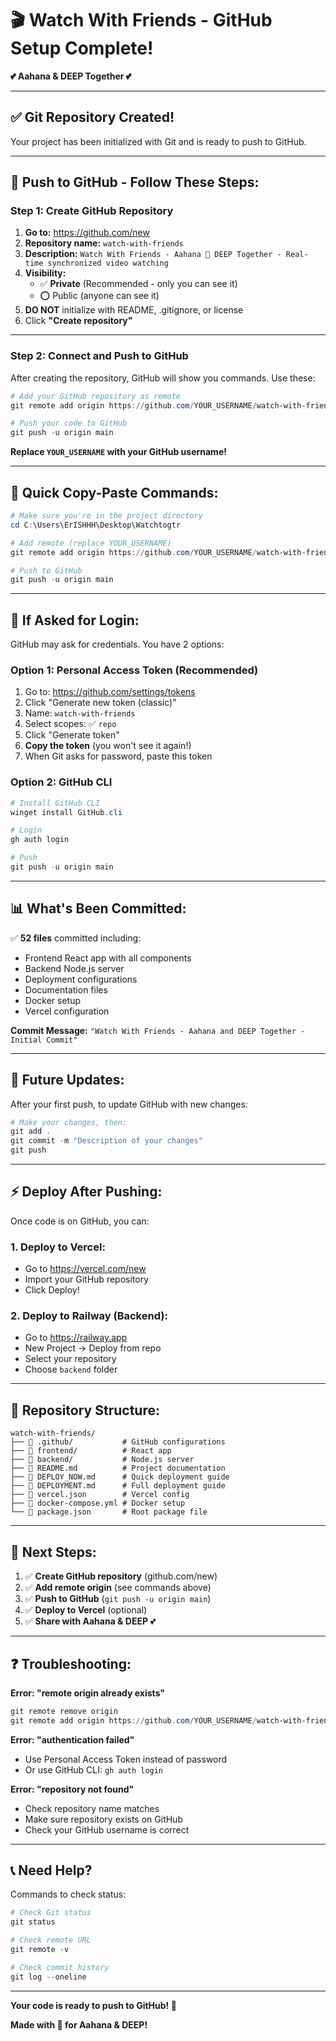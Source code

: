 # 🎬 Watch With Friends - GitHub Setup Complete!

**💕 Aahana & DEEP Together 💕**

---

## ✅ Git Repository Created!

Your project has been initialized with Git and is ready to push to GitHub.

---

## 🚀 Push to GitHub - Follow These Steps:

### Step 1: Create GitHub Repository

1. **Go to:** https://github.com/new
2. **Repository name:** `watch-with-friends`
3. **Description:** `Watch With Friends - Aahana 💖 DEEP Together - Real-time synchronized video watching`
4. **Visibility:** 
   - ✅ **Private** (Recommended - only you can see it)
   - ⭕ Public (anyone can see it)
5. **DO NOT** initialize with README, .gitignore, or license
6. Click **"Create repository"**

---

### Step 2: Connect and Push to GitHub

After creating the repository, GitHub will show you commands. Use these:

```powershell
# Add your GitHub repository as remote
git remote add origin https://github.com/YOUR_USERNAME/watch-with-friends.git

# Push your code to GitHub
git push -u origin main
```

**Replace `YOUR_USERNAME` with your GitHub username!**

---

## 📝 Quick Copy-Paste Commands:

```powershell
# Make sure you're in the project directory
cd C:\Users\ErISHHH\Desktop\Watchtogtr

# Add remote (replace YOUR_USERNAME)
git remote add origin https://github.com/YOUR_USERNAME/watch-with-friends.git

# Push to GitHub
git push -u origin main
```

---

## 🔐 If Asked for Login:

GitHub may ask for credentials. You have 2 options:

### Option 1: Personal Access Token (Recommended)

1. Go to: https://github.com/settings/tokens
2. Click "Generate new token (classic)"
3. Name: `watch-with-friends`
4. Select scopes: ✅ `repo`
5. Click "Generate token"
6. **Copy the token** (you won't see it again!)
7. When Git asks for password, paste this token

### Option 2: GitHub CLI

```powershell
# Install GitHub CLI
winget install GitHub.cli

# Login
gh auth login

# Push
git push -u origin main
```

---

## 📊 What's Been Committed:

✅ **52 files** committed including:
- Frontend React app with all components
- Backend Node.js server
- Deployment configurations
- Documentation files
- Docker setup
- Vercel configuration

**Commit Message:** `"Watch With Friends - Aahana and DEEP Together - Initial Commit"`

---

## 🔄 Future Updates:

After your first push, to update GitHub with new changes:

```powershell
# Make your changes, then:
git add .
git commit -m "Description of your changes"
git push
```

---

## ⚡ Deploy After Pushing:

Once code is on GitHub, you can:

### 1. Deploy to Vercel:
- Go to https://vercel.com/new
- Import your GitHub repository
- Click Deploy!

### 2. Deploy to Railway (Backend):
- Go to https://railway.app
- New Project → Deploy from repo
- Select your repository
- Choose `backend` folder

---

## 📁 Repository Structure:

```
watch-with-friends/
├── 📁 .github/           # GitHub configurations
├── 📁 frontend/          # React app
├── 📁 backend/           # Node.js server
├── 📄 README.md          # Project documentation
├── 📄 DEPLOY_NOW.md      # Quick deployment guide
├── 📄 DEPLOYMENT.md      # Full deployment guide
├── 📄 vercel.json        # Vercel config
├── 📄 docker-compose.yml # Docker setup
└── 📄 package.json       # Root package file
```

---

## 🎉 Next Steps:

1. ✅ **Create GitHub repository** (github.com/new)
2. ✅ **Add remote origin** (see commands above)
3. ✅ **Push to GitHub** (`git push -u origin main`)
4. ✅ **Deploy to Vercel** (optional)
5. ✅ **Share with Aahana & DEEP** 💕

---

## ❓ Troubleshooting:

**Error: "remote origin already exists"**
```powershell
git remote remove origin
git remote add origin https://github.com/YOUR_USERNAME/watch-with-friends.git
```

**Error: "authentication failed"**
- Use Personal Access Token instead of password
- Or use GitHub CLI: `gh auth login`

**Error: "repository not found"**
- Check repository name matches
- Make sure repository exists on GitHub
- Check your GitHub username is correct

---

## 📞 Need Help?

Commands to check status:
```powershell
# Check Git status
git status

# Check remote URL
git remote -v

# Check commit history
git log --oneline
```

---

**Your code is ready to push to GitHub! 🚀**

**Made with 💖 for Aahana & DEEP!**
